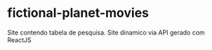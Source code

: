 # fictional-planet-movies
Site contendo tabela de pesquisa. Site dinamico via API gerado com ReactJS
